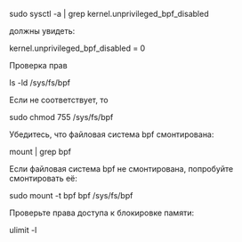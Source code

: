 sudo sysctl -a | grep kernel.unprivileged_bpf_disabled 

должны увидеть:

kernel.unprivileged_bpf_disabled = 0

Проверка прав

ls -ld /sys/fs/bpf

Если не соответствует, то

sudo chmod 755 /sys/fs/bpf

Убедитесь, что файловая система bpf смонтирована:

mount | grep bpf

Если файловая система bpf не смонтирована, попробуйте смонтировать её:

sudo mount -t bpf bpf /sys/fs/bpf

Проверьте права доступа к блокировке памяти:

ulimit -l



